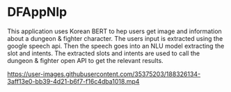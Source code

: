 # DFAppNlp
 
This application uses Korean BERT to hep users get image and information about a dungeon & fighter character. The users input is extracted using the google speech api. Then the speech goes into an NLU model extracting the slot and intents. The extracted slots and intents are used to call the dungeon & fighter open API to get the relevant results. 

https://user-images.githubusercontent.com/35375203/188326134-3aff13e0-bb39-4d21-b6f7-f16c4dba1018.mp4

